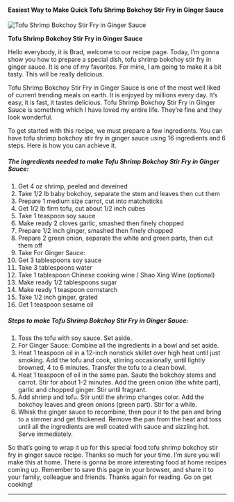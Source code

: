             

#### Easiest Way to Make Quick Tofu Shrimp Bokchoy Stir Fry in Ginger Sauce

![Tofu Shrimp Bokchoy Stir Fry in Ginger Sauce](https://img-global.cpcdn.com/recipes/a9409ec406eaf88d/751x532cq70/tofu-shrimp-bokchoy-stir-fry-in-ginger-sauce-recipe-main-photo.jpg)

**Tofu Shrimp Bokchoy Stir Fry in Ginger Sauce**

Hello everybody, it is Brad, welcome to our recipe page. Today, I’m gonna show you how to prepare a special dish, tofu shrimp bokchoy stir fry in ginger sauce. It is one of my favorites. For mine, I am going to make it a bit tasty. This will be really delicious.

Tofu Shrimp Bokchoy Stir Fry in Ginger Sauce is one of the most well liked of current trending meals on earth. It is enjoyed by millions every day. It’s easy, it is fast, it tastes delicious. Tofu Shrimp Bokchoy Stir Fry in Ginger Sauce is something which I have loved my entire life. They’re fine and they look wonderful.

To get started with this recipe, we must prepare a few ingredients. You can have tofu shrimp bokchoy stir fry in ginger sauce using 16 ingredients and 6 steps. Here is how you can achieve it.

##### The ingredients needed to make Tofu Shrimp Bokchoy Stir Fry in Ginger Sauce:

1.  Get 4 oz shrimp, peeled and deveined
2.  Take 1/2 lb baby bokchoy, separate the stem and leaves then cut them
3.  Prepare 1 medium size carrot, cut into matchsticks
4.  Get 1/2 lb firm tofu, cut about 1/2 inch cubes
5.  Take 1 teaspoon soy sauce
6.  Make ready 2 cloves garlic, smashed then finely chopped
7.  Prepare 1/2 inch ginger, smashed then finely chopped
8.  Prepare 2 green onion, separate the white and green parts, then cut them off
9.  Take For Ginger Sauce:
10.  Get 3 tablespoons soy sauce
11.  Take 3 tablespoons water
12.  Take 1 tablespoon Chinese cooking wine / Shao Xing Wine (optional)
13.  Make ready 1/2 tablespoons sugar
14.  Make ready 1 teaspoon cornstarch
15.  Take 1/2 inch ginger, grated
16.  Get 1 teaspoon sesame oil

##### Steps to make Tofu Shrimp Bokchoy Stir Fry in Ginger Sauce:

1.  Toss the tofu with soy sauce. Set aside.
2.  For Ginger Sauce: Combine all the ingredients in a bowl and set aside.
3.  Heat 1 teaspoon oil in a 12-inch nonstick skillet over high heat until just smoking. Add the tofu and cook, stirring occasionally, until lightly browned, 4 to 6 minutes. Transfer the tofu to a clean bowl.
4.  Heat 1 teaspoon of oil in the same pan. Saute the bokchoy stems and carrot. Stir for about 1-2 minutes. Add the green onion (the white part), garlic and chopped ginger. Stir until fragrant.
5.  Add shrimp and tofu. Stir until the shrimp changes color. Add the bokchoy leaves and green onions (green part). Stir for a while.
6.  Whisk the ginger sauce to recombine, then pour it to the pan and bring to a simmer and get thickened. Remove the pan from the heat and toss until all the ingredients are well coated with sauce and sizzling hot. Serve immediately.

So that’s going to wrap it up for this special food tofu shrimp bokchoy stir fry in ginger sauce recipe. Thanks so much for your time. I’m sure you will make this at home. There is gonna be more interesting food at home recipes coming up. Remember to save this page in your browser, and share it to your family, colleague and friends. Thanks again for reading. Go on get cooking!

* * *